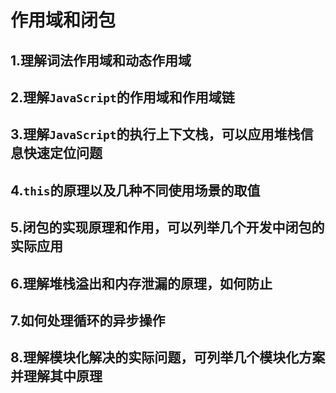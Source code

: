 # 作用域和闭包

## 1.理解词法作用域和动态作用域



## 2.理解`JavaScript`的作用域和作用域链

## 3.理解`JavaScript`的执行上下文栈，可以应用堆栈信息快速定位问题

## 4.`this`的原理以及几种不同使用场景的取值

## 5.闭包的实现原理和作用，可以列举几个开发中闭包的实际应用

## 6.理解堆栈溢出和内存泄漏的原理，如何防止

## 7.如何处理循环的异步操作

## 8.理解模块化解决的实际问题，可列举几个模块化方案并理解其中原理

